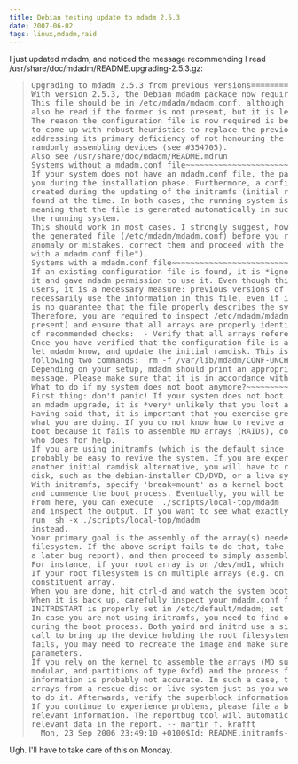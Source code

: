 ```yaml
---
title: Debian testing update to mdadm 2.5.3
date: 2007-06-02
tags: linux,mdadm,raid
---
```

I just updated mdadm, and noticed the message recommending I read /usr/share/doc/mdadm/README.upgrading-2.5.3.gz:

<blockquote>
<pre>
Upgrading to mdadm 2.5.3 from previous versions===============================================
With version 2.5.3, the Debian mdadm package now requires a mdadm.conf file.
This file should be in /etc/mdadm/mdadm.conf, although /etc/mdadm.conf will
also be read if the former is not present, but it is less preferred.
The reason the configuration file is now required is because it was impossible
to come up with robust heuristics to replace the previously used mdrun, while
addressing its primary deficiency of not honouring the super-minor field and
randomly assembling devices (see #354705).
Also see /usr/share/doc/mdadm/README.mdrun
Systems without a mdadm.conf file~~~~~~~~~~~~~~~~~~~~~~~~~~~~~~~~~
If your system does not have an mdadm.conf file, the package creates one for
you during the installation phase. Furthermore, a configuration file is
created during the updating of the initramfs (initial ramdisk), if no file is
found at the time. In both cases, the running system is used as a reference,
meaning that the file is generated automatically in such a way as to reflect
the running system.
This should work in most cases. I strongly suggest, however, that you inspect
the generated file (/etc/mdadm/mdadm.conf) before you reboot. If you find any
anomaly or mistakes, correct them and proceed with the next step ("Systems
with a mdadm.conf file").
Systems with a mdadm.conf file~~~~~~~~~~~~~~~~~~~~~~~~~~~~~~
If an existing configuration file is found, it is *ignored* until you checked
it and gave mdadm permission to use it. Even though this is a nuisance to some
users, it is a necessary measure: previous versions of mdadm did not
necessarily use the information in this file, even if it existed; thus there
is no guarantee that the file properly describes the system's configuration.
Therefore, you are required to inspect /etc/mdadm/mdadm.conf or/etc/mdadm.conf (whichever one is present, the first gets priority if both are
present) and ensure that all arrays are properly identified. Here are a number
of recommended checks:  - Verify that all arrays referenced by /etc/fstab, /etc/crypttab, your LVM    metadata, and whatever other subsystem uses MD arrays (RAIDs) on your    machine have a corresponding line in the configuration file.    Make sure to verify that your bootloader refers to the proper device name,    in case your root filesystem is on an MD array.    In particular, verify that the device node name is exactly the same;    /dev/md6 is *not* identical to /dev/md/6. Partitionable arrays are    a slight exception: if /dev/md_d0p3 is referenced, you need an entry for    /dev/md_d0 in the configuration file.  - Compare your file with the output of /usr/share/mdadm/mkconf . In    particular, make sure that the UUID matches for each array, whenever    a UUID is specified. Also compare the values of super-minor, name, and    devices. Only one match identifier (UUID, super-minor, name, devices) is    needed for each array, but if multiple identifiers are specified, all must    match. See mdadm.conf(5).    Identifying arrays by UUID is the preferred method.
Once you have verified that the configuration file is accurate, you need to
let mdadm know, and update the initial ramdisk. This is accomplished with the
following two commands:  rm -f /var/lib/mdadm/CONF-UNCHECKED  update-initramfs -u -k all
Depending on your setup, mdadm should print an appropriate informational
message. Please make sure that it is in accordance with what you would expect.
What to do if my system does not boot anymore?~~~~~~~~~~~~~~~~~~~~~~~~~~~~~~~~~~~~~~~~~~~~~~
First thing: don't panic! If your system does not boot anymore as a result of
an mdadm upgrade, it is *very* unlikely that you lost any data.
Having said that, it is important that you exercise great care and understand
what you are doing. If you do not know how to revive a system that does not
boot because it fails to assemble MD arrays (RAIDs), consider asking someone
who does for help.
If you are using initramfs (which is the default since Debian "etch"), it will
probably be easy to revive the system. If you are experiencing problems with
another initial ramdisk alternative, you will have to resort to using a rescue
disk, such as the debian-installer CD/DVD, or a live system, such as Knoppix.
With initramfs, specify 'break=mount' as a kernel boot command line option,
and commence the boot process. Eventually, you will be dumped into a shell.
From here, you can execute  ./scripts/local-top/mdadm
and inspect the output. If you want to see what exactly the script is doing,
run  sh -x ./scripts/local-top/mdadm
instead.
Your primary goal is the assembly of the array(s) needed to bring up your root
filesystem. If the above script fails to do that, take note of its output (for
a later bug report), and then proceed to simply assemble the array by hand.
For instance, if your root array is on /dev/md1, which is made up of/dev/sd[abc]1, just run:  /sbin/mdadm -A --auto=yes /dev/md1 --run /dev/sd[abc]1  /sbin/mdadm -Q /dev/md1  # to verify
If your root filesystem is on multiple arrays (e.g. on LVM), repeat for each
constituent array.
When you are done, hit ctrl-d and watch the system boot.
When it is back up, carefully inspect your mdadm.conf file and ensure that
INITRDSTART is properly set in /etc/default/mdadm; set it to 'all' to be safe.
In case you are not using initramfs, you need to find out what's going wrong
during the boot process. Both yaird and initrd use a single mdadm --assemble
call to bring up the device holding the root filesystem. If that command
fails, you may need to recreate the image and make sure it gets the right
parameters.
If you rely on the kernel to assemble the arrays (MD support built-in, not
modular, and partitions of type 0xfd) and the process fails, the superblock
information is probably not accurate. In such a case, try to assemble the
arrays from a rescue disc or live system just as you would expect the kernel
to do it. Afterwards, verify the superblock information (mdadm --examine).
If you continue to experience problems, please file a bug report with all the
relevant information. The reportbug tool will automatically include the most
relevant data in the report. -- martin f. krafft <madduck@debian.org>
  Mon, 23 Sep 2006 23:49:10 +0100$Id: README.initramfs-transition 89 2006-08-08 09:33:05Z madduck $</madduck@debian.org>
</pre>
</blockquote>

Ugh. I'll have to take care of this on Monday.

